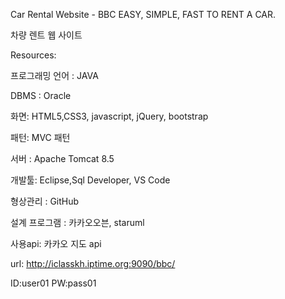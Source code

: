 Car Rental Website - BBC
EASY, SIMPLE, FAST TO RENT A CAR. 

차량 렌트 웹 사이트

Resources:

프로그래밍 언어 : JAVA

DBMS : Oracle

화면: HTML5,CSS3, javascript, jQuery, bootstrap

패턴: MVC 패턴

서버 : Apache Tomcat 8.5

개발툴: Eclipse,Sql Developer, VS Code

형상관리 : GitHub

설계 프로그램 : 카카오오븐, staruml

사용api: 카카오 지도 api

url: http://iclasskh.iptime.org:9090/bbc/ 

ID:user01 
PW:pass01
